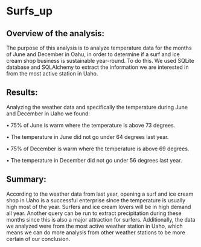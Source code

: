 # Surfs_up

## Overview of the analysis: 

The purpose of this analysis is to analyze temperature data for the months of June and December in Oahu, in order to determine if a surf and ice cream shop business is sustainable year-round. To do this. We used SQLite database and SQLAlchemy to extract the information we are interested in from the most active station in Uaho. 

## Results: 

Analyzing the weather data and specifically the temperature during June and December in Uaho we found:

•	75% of June is warm where the temperature is above 73 degrees.

•	The temperature in June did not go under 64 degrees last year.



 

 

•	75% of December is warm where the temperature is above 69 degrees.

•	The temperature in December did not go under 56 degrees last year.


 


 

## Summary:

According to the weather data from last year, opening a surf and ice cream shop in Uaho is a successful enterprise since the temperature is usually high most of the year. Surfers and ice cream lovers will be in high demand all year. Another query can be run to extract precipitation during these months since this is also a major attraction for surfers.  Additionally, the data we analyzed were from the most active weather station in Uaho, which means we can do more analysis from other weather stations to be more certain of our conclusion.
